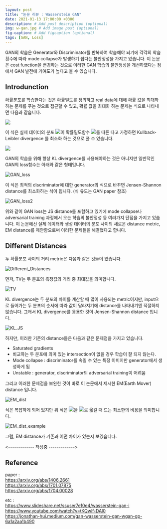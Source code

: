 ```yaml
---
layout: post
title: "논문 리뷰 : Wasserstein GAN"
date: 2021-01-13 17:00:00 +0300
description: # Add post description (optional)
img: w-gan.jpg # Add image post (optional)
fig-caption: # Add figcaption (optional)
tags: [GAN, Loss]
---
```

GAN의 학습은 Generator와 Discriminator를 반복하여 학습해야 되기에 각각의 학습 횟수에 따라 mode collapse가 발생하기 쉽다는 불안정성을 가지고 있습니다. 
이 논문은 cost function을 변경하는 것으로 이러한 GAN 학습의 불안정성을 개선하였다는 점에서 GAN 발전에 기여도가 높다고 볼 수 있습니다.

## Introdunction
확률분포를 학습한다는 것은 확률밀도를 정의하고 real data에 대해 확률 값을 최대화하는 문제를 푸는 것으로 접근할 수 있고, 확률 값을 최대화 하는 문제는 식으로 나타내면 다음과 같습니다.

<img src="https://latex.codecogs.com/svg.latex?\; \underset{\theta\in \mathbb{R}^{d}}{max}\frac{1}{m}\sum_{i=1}^{m}\log P_{\theta}(x^{(i)})" />

이 식은 실제 데이터의 분포 <img src="https://latex.codecogs.com/svg.latex?\; P_{r}" />이 확률밀도함수 <img src="https://latex.codecogs.com/svg.latex?\; P_{\theta}" />를 따른 다고 가정하면 Kullback-Leibler divergence 를 최소화 하는 것으로 풀 수 있습니다.

<img src="https://latex.codecogs.com/svg.latex?\; \min KL(\mathbb{P}_{r}||\mathbb{P}_{\theta})" />

GAN의 학습을 위해 항상 KL divergence를 사용해야하는 것은 아니지만 일반적인 GAN의 loss함수는 아래와 같은 형태입니다.

![GAN_loss]({{site.baseurl}}/assets/img/GAN_loss.jpg)

이 식은 최적의 discriminator에 대한 generator의 식으로 바꾸면 Jensen-Shannon distance를 최소화하는 식이 됩니다. (식 유도는 GAN paper 참조)

![GAN_loss2]({{site.baseurl}}/assets/img/GAN_loss_2.jpg)

위와 같이 GAN loss는 JS distance를 포함하고 있기에 mode collapse나 adversarial training 과정에서 오는 학습의 불안정성 등 여러가지 단점을 가지고 있습니다.
이 논문에선 실제 데이터와 생성 데이터의 분포 사이의 새로운 distance metric, EM distance를 제안함으로써 이러한 문제들을 해결했다고 합니다.


## Different Distances
두 확률분포 사이의 거리 metric은 다음과 같은 것들이 있습니다.

![Different_Distances]({{site.baseurl}}/assets/img/distance_metric.jpg)

먼저, TV는 두 분포의 측정값의 거리 중 최대값을 의미합니다.

![TV]({{site.baseurl}}/assets/img/tv.jpg)

KL divergence는 두 분포의 차이를 계산할 때 많이 사용되는 metric이지만, input으로 들어가는 두 분포의 순서에 따라 값이 달라지기에 distance를 나타내기엔 적절하지 않습니다.
그래서 KL divergence를 응용한 것이 Jensen-Shannon distance 입니다.

![KL_JS]({{site.baseurl}}/assets/img/kl_js.jpg)

하지만, 이러한 기존의 distance들은 다음과 같은 문제점을 가지고 있습니다.
* Saturated gradients
* 비교하는 두 분포에 의미 있는 intersection이 없을 경우 학습이 잘 되지 않는다.
* Mode collapse : discriminator를 속일 수 있는 특정 이미지만 generator에서 생성하게 됨
* Unstable : generator, discriminator의 adversarial training이 어려움 

그리고 이러한 문제점을 보완한 것이 바로 이 논문에서 제시한 EM(Earth Mover) distance 입니다.

![EM_dist]({{site.baseurl}}/assets/img/em_dist.jpg)

식은 복잡하게 되어 있지만 위 식은 <img src="https://latex.codecogs.com/svg.latex?\; P_{r}" />을 <img src="https://latex.codecogs.com/svg.latex?\; P_{g}" />로 옮길 때 드는 최소한의 비용을 의미합니다.

![EM_dist_example]({{site.baseurl}}/assets/img/em_dist_example.jpg)

그럼, EM distance가 기존과 어떤 차이가 있는지 보겠습니다.

<------------- 작성중 ------------->

## Reference
paper :  
https://arxiv.org/abs/1406.2661  
https://arxiv.org/abs/1701.07875  
https://arxiv.org/abs/1704.00028  

etc :  
https://www.slideshare.net/ssuser7e10e4/wasserstein-gan-i  
https://www.youtube.com/watch?v=tKQwlf-DAl0  
https://jonathan-hui.medium.com/gan-wasserstein-gan-wgan-gp-6a1a2aa1b490  






